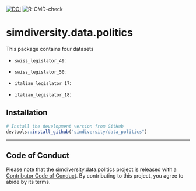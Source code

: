 [![DOI](https://zenodo.org/badge/259206119.svg)](https://zenodo.org/badge/latestdoi/259206119) ![R-CMD-check](https://github.com/simdiversity/data-politics/workflows/R-CMD-check/badge.svg)
# simdiversity.data.politics


This package contains four datasets

* `swiss_legislator_49`: 

* `swiss_legislator_50`: 

* `italian_legislator_17`: 

* `italian_legislator_18`: 

## Installation

```R
# Install the development version from GitHub
devtools::install_github("simdiversity/data_politics")
```

-----

## Code of Conduct

Please note that the simdiversity.data.politics project is released with a [Contributor Code of Conduct](https://contributor-covenant.org/version/2/0/CODE_OF_CONDUCT.html). By contributing to this project, you agree to abide by its terms.

